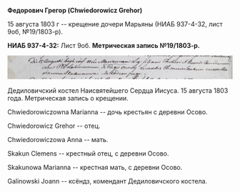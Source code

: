 **Федорович Грегор (Chwiedorowicz Grehor)**

15 августа 1803 г -- крещение дочери Марьяны (НИАБ 937-4-32, лист 9об,
№19/1803-р).

**НИАБ 937-4-32:** Лист 9об. **Метрическая запись №19/1803-р.**

![](./media/e8a69b17d2046b0e026b6ea8440cb281baa59548.png)

Дедиловичский костел Наисвятейшего Сердца Иисуса. 15 августа 1803 года.
Метрическая запись о крещении.

Chwiedorowiczowna Marianna -- дочь крестьян с деревни Осово.

Chwiedorowicz Grehor -- отец.

Chwiedorowiczowa Anna -- мать.

Skakun Clemens -- крестный отец, с деревни Осово.

Skakunowa Marianna -- крестная мать, с деревни Осово.

Galinowski Joann -- ксёндз, комендант Дедиловичского костела.
